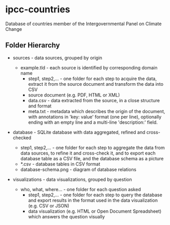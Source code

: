 ipcc-countries
==============

Database of countries member of the Intergovernmental Panel on Climate Change

## Folder Hierarchy

* sources - data sources, grouped by origin
  * example.tld - each source is identified by corresponding domain name
    * step1, step2,... - one folder for each step to acquire the data,
                         extract it from the source document and transform
                         the data into CSV
    * source document (e.g. PDF, HTML or XML)
    * data.csv - data extracted from the source, in a close structure and format
    * meta.txt - metadata which describes the origin of the document,
                 with annotations in 'key: value' format (one per line),
                 optionally ending with an empty line and a multi-line
                 'description:' field.

* database - SQLite database with data aggregated, refined and cross-checked
  * step1, step2,... - one folder for each step to aggregate the data
                       from data sources, to refine it and cross-check it,
                       and to export each database table as a CSV file,
                       and the database schema as a picture
  * \*.csv - database tables in CSV format
  * database-schema.png - diagram of database relations

* visualizations - data visualizations, grouped by question
  * who, what, where... - one folder for each question asked
    * step1, step2,... - one folder for each step to query the database and
                         export results in the format used in the data
                         visualization (e.g. CSV or JSON)
    * data visualization (e.g. HTML or Open Document Spreadsheet)
      which answers the question visually
